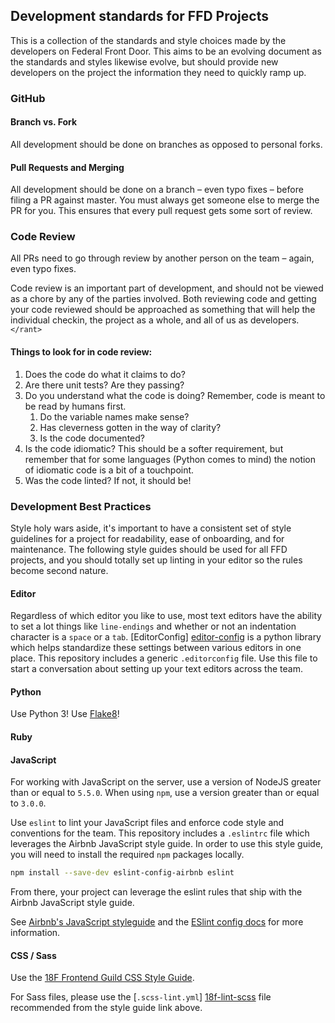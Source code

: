 ## Development standards for FFD Projects

This is a collection of the standards and style choices made by the developers on Federal Front Door. This aims to be an evolving document as the standards and styles likewise evolve, but should provide new developers on the project the information they need to quickly ramp up.

### GitHub

#### Branch vs. Fork

All development should be done on branches as opposed to personal forks.

#### Pull Requests and Merging

All development should be done on a branch – even typo fixes – before filing a PR against master. You must always get someone else to merge the PR for you. This ensures that every pull request gets some sort of review.

### Code Review

All PRs need to go through review by another person on the team – again, even typo fixes.

Code review is an important part of development, and should not be viewed as a chore by any of the parties involved. Both reviewing code and getting your code reviewed should be approached as something that will help the individual checkin, the project as a whole, and all of us as developers. `</rant>`

#### Things to look for in code review:
1. Does the code do what it claims to do?
1. Are there unit tests? Are they passing?
1. Do you understand what the code is doing? Remember, code is meant to be read by humans first.
    1. Do the variable names make sense?
    1. Has cleverness gotten in the way of clarity?
    1. Is the code documented?
1. Is the code idiomatic? This should be a softer requirement, but remember that for some languages (Python comes to mind) the notion of idiomatic code is a bit of a touchpoint.
1. Was the code linted? If not, it should be!

### Development Best Practices

Style holy wars aside, it's important to have a consistent set of style guidelines for a project for readability, ease of onboarding, and for maintenance. The following style guides should be used for all FFD projects, and you should totally set up linting in your editor so the rules become second nature.

#### Editor

Regardless of which editor you like to use, most text editors have the ability
to set a lot things like `line-endings` and whether or not an indentation
character is a `space` or a `tab`. [EditorConfig] [editor-config] is a python
library which helps standardize these settings between various editors in one
place. This repository includes a generic `.editorconfig` file. Use this file to
start a conversation about setting up your text editors across the team.

[editor-config]: http://editorconfig.org/#download "EditorConfig: Download a plugin"

#### Python

Use Python 3! Use [Flake8](https://pypi.python.org/pypi/!)!

#### Ruby

#### JavaScript

For working with JavaScript on the server, use a version of NodeJS greater than
or equal to `5.5.0`. When using `npm`, use a version greater than or equal to
`3.0.0`.

Use `eslint` to lint your JavaScript files and enforce code style and
conventions for the team. This repository includes a `.eslintrc` file which
leverages the Airbnb JavaScript style guide. In order to use this style guide,
you will need to install the required `npm` packages locally.

```sh
npm install --save-dev eslint-config-airbnb eslint
```

From there, your project can leverage the eslint rules that ship with the Airbnb
JavaScript style guide.

See [Airbnb's JavaScript styleguide](https://github.com/airbnb/javascript) and
the [ESlint config docs](http://eslint.org/docs/user-guide/configuring#extending-configuration-files) for more information.

#### CSS / Sass

Use the [18F Frontend Guild CSS Style Guide](https://pages.18f.gov/frontend/css-coding-styleguide/).

For Sass files, please use the [`.scss-lint.yml`] [18f-lint-scss] file recommended
from the style guide link above.

[18f-lint-scss]: https://raw.githubusercontent.com/18F/frontend/18f-pages-staging/.scss-lint.yml "18F Frontend CSS Styleguide .scss-lint.yml file"
